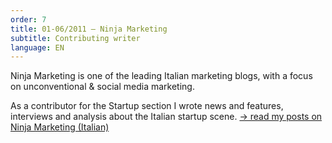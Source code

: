 ```yaml
---
order: 7
title: 01-06/2011 — Ninja Marketing
subtitle: Contributing writer
language: EN
---
```


Ninja Marketing is one of the leading Italian marketing blogs, with a focus on unconventional &amp; social media marketing.

As a contributor for the Startup section I wrote news and features, interviews and analysis about the Italian startup scene. [&rarr; read my posts on Ninja Marketing (Italian)](http://www.ninjamarketing.it/author/alessandro-ditecco/)
